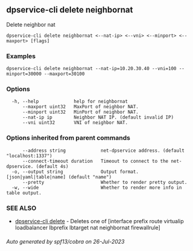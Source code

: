 ## dpservice-cli delete neighbornat

Delete neighbor nat

```
dpservice-cli delete neighbornat <--nat-ip> <--vni> <--minport> <--maxport> [flags]
```

### Examples

```
dpservice-cli delete neighbornat --nat-ip=10.20.30.40 --vni=100 --minport=30000 --maxport=30100
```

### Options

```
  -h, --help             help for neighbornat
      --maxport uint32   MaxPort of neighbor NAT.
      --minport uint32   MinPort of neighbor NAT.
      --nat-ip ip        Neighbor NAT IP. (default invalid IP)
      --vni uint32       VNI of neighbor NAT.
```

### Options inherited from parent commands

```
      --address string             net-dpservice address. (default "localhost:1337")
      --connect-timeout duration   Timeout to connect to the net-dpservice. (default 4s)
  -o, --output string              Output format. [json|yaml|table|name] (default "name")
      --pretty                     Whether to render pretty output.
  -w, --wide                       Whether to render more info in table output.
```

### SEE ALSO

* [dpservice-cli delete](dpservice-cli_delete.md)	 - Deletes one of [interface prefix route virtualip loadbalancer lbprefix lbtarget nat neighbornat firewallrule]

###### Auto generated by spf13/cobra on 26-Jul-2023
